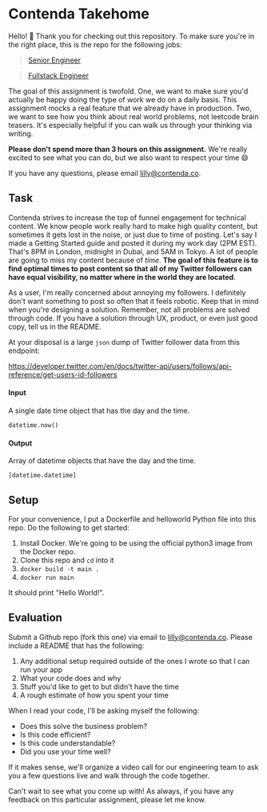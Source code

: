 # Contenda Takehome
Hello! 👋 Thank you for checking out this repository. To make sure you're in the right place, this is the repo for the following jobs:

> [Senior Engineer](https://careers.contenda.co/senior)

> [Fullstack Engineer](https://careers.contenda.co/fullstack)

The goal of this assignment is twofold. One, we want to make sure you'd actually be happy doing the type of work we do on a daily basis. This assignment mocks a real feature that we already have in production. Two, we want to see how you think about real world problems, not leetcode brain teasers. It's especially helpful if you can walk us through your thinking via writing. 

**Please don't spend more than 3 hours on this assignment.** We're really excited to see what you can do, but we also want to respect your time 😄

If you have any questions, please email lilly@contenda.co.

## Task
Contenda strives to increase the top of funnel engagement for technical content. We know people work really hard to make high quality content, but sometimes it gets lost in the noise, or just due to time of posting. Let's say I made a Getting Started guide and posted it during my work day (2PM EST). That's 8PM in London, midnight in Dubai, and 5AM in Tokyo. A lot of people are going to miss my content because of *time*. **The goal of this feature is to find optimal times to post content so that all of my Twitter followers can have equal visibility, no matter where in the world they are located**. 

As a user, I'm really concerned about annoying my followers. I definitely don't want something to post so often that it feels robotic. Keep that in mind when you're designing a solution. Remember, not all problems are solved through code. If you have a solution through UX, product, or even just good copy, tell us in the README. 

At your disposal is a large `json` dump of Twitter follower data from this endpoint:

https://developer.twitter.com/en/docs/twitter-api/users/follows/api-reference/get-users-id-followers

#### Input
A single date time object that has the day and the time.

`datetime.now()`

#### Output
Array of datetime objects that have the day and the time.

`[datetime.datetime]`

## Setup
For your convenience, I put a Dockerfile and helloworld Python file into this repo. Do the following to get started:

1. Install Docker. We're going to be using the official python3 image from the Docker repo. 
2. Clone this repo and `cd` into it
3. `docker build -t main .`
4. `docker run main`

It should print "Hello World!". 

## Evaluation
Submit a Github repo (fork this one) via email to lilly@contenda.co. Please include a README that has the following:

1. Any additional setup required outside of the ones I wrote so that I can run your app
2. What your code does and why
4. Stuff you'd like to get to but didn't have the time
5. A rough estimate of how you spent your time

When I read your code, I'll be asking myself the following:

- Does this solve the business problem?
- Is this code efficient?
- Is this code understandable? 
- Did you use your time well?

If it makes sense, we'll organize a video call for our engineering team to ask you a few questions live and walk through the code together. 

Can't wait to see what you come up with! As always, if you have any feedback on this particular assignment, please let me know. 
